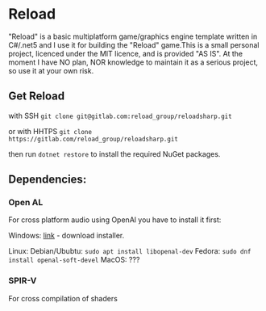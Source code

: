# Reload

"Reload" is a basic multiplatform game/graphics engine template
written in C#/.net5 and I use it for building
the "Reload" game.This is a small personal project, licenced under the MIT
licence, and is provided "AS IS". At the moment I have NO plan, NOR knowledge to
maintain it as a serious project, so use it at your own risk.

## Get Reload

with SSH
`git clone git@gitlab.com:reload_group/reloadsharp.git`

or with HHTPS
`git clone https://gitlab.com/reload_group/reloadsharp.git`

then run `dotnet restore` to install the required NuGet packages.

## Dependencies:

### Open AL

For cross platform audio using OpenAl you have to install it first:

Windows: [link](https://www.openal.org/downloads/) - download installer.

Linux:
    Debian/Ububtu: `sudo apt install libopenal-dev`
    Fedora: `sudo dnf install openal-soft-devel`
MacOS: ???

### SPIR-V

For cross compilation of shaders
